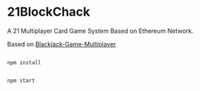 # 21BlockChack
A 21 Multiplayer Card Game System Based on Ethereum Network.

Based on [Blackjack-Game-Multiplayer](https://github.com/CarlssonK/Blackjack-Game-Multiplayer)

<code>
npm install
  
npm start
</code>
